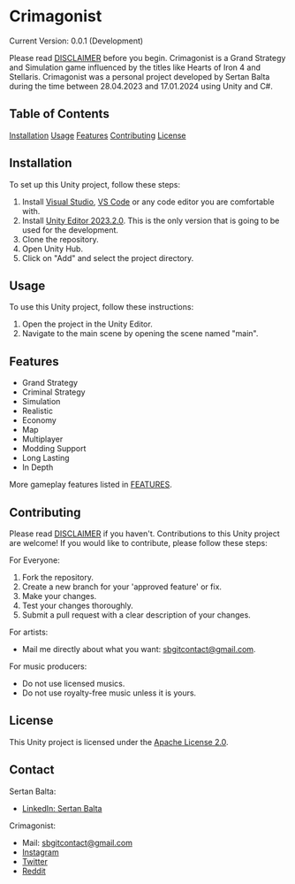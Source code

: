 # Crimagonist

Current Version: 0.0.1 (Development)

Please read [DISCLAIMER](DISCLAIMER.md) before you begin.
Crimagonist is a Grand Strategy and Simulation game influenced by the titles like Hearts of Iron 4 and Stellaris.
Crimagonist was a personal project developed by Sertan Balta during the time between 28.04.2023 and 17.01.2024 using Unity and C#.

## Table of Contents
[Installation](#installation)
[Usage](#usage)
[Features](#features)
[Contributing](#contributing)
[License](#license)

## Installation
To set up this Unity project, follow these steps:

1. Install [Visual Studio](https://visualstudio.microsoft.com/), [VS Code](https://code.visualstudio.com/) or any code editor you are comfortable with.
2. Install [Unity Editor 2023.2.0](https://unity.com/releases/editor/whats-new/2023.2.0). This is the only version that is going to be used for the development.
3. Clone the repository.
4. Open Unity Hub.
5. Click on "Add" and select the project directory.

## Usage
To use this Unity project, follow these instructions:

1. Open the project in the Unity Editor.
2. Navigate to the main scene by opening the scene named "main".

## Features
- Grand Strategy
- Criminal Strategy
- Simulation
- Realistic
- Economy
- Map
- Multiplayer
- Modding Support
- Long Lasting
- In Depth

More gameplay features listed in [FEATURES](FEATURES.md).

## Contributing
Please read [DISCLAIMER](DISCLAIMER.md) if you haven't.
Contributions to this Unity project are welcome! If you would like to contribute, please follow these steps:

For Everyone:
1. Fork the repository.
2. Create a new branch for your 'approved feature' or fix.
3. Make your changes.
4. Test your changes thoroughly.
5. Submit a pull request with a clear description of your changes.

For artists:
* Mail me directly about what you want: sbgitcontact@gmail.com.

For music producers:
* Do not use licensed musics.
* Do not use royalty-free music unless it is yours.

## License
This Unity project is licensed under the [Apache License 2.0](LICENSE).

## Contact
Sertan Balta:
* [LinkedIn: Sertan Balta](https://www.linkedin.com/in/sertan-balta-4x/)

Crimagonist:
* Mail: sbgitcontact@gmail.com
* [Instagram](https://www.instagram.com/crimagonist/)
* [Twitter](https://twitter.com/crimagonist)
* [Reddit](https://www.reddit.com/r/Crimagonist/)
